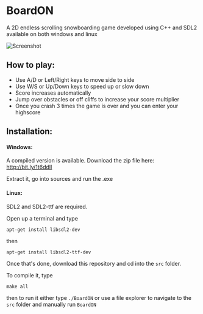 # BoardON
A 2D endless scrolling snowboarding game developed using C++ and SDL2 available on both windows and linux

![Screenshot](http://www.ryan-martin.ca/ressources/supesnow-forest.png)

## How to play:
- Use A/D or Left/Right keys to move side to side
- Use W/S or Up/Down keys to speed up or slow down
- Score increases automatically
- Jump over obstacles or off cliffs to increase your score multiplier
- Once you crash 3 times the game is over and you can enter your highscore

## Installation:
#### Windows:
A compiled version is available.
Download the zip file here: http://bit.ly/1t6ddIl

Extract it, go into sources and run the .exe

#### Linux:
SDL2 and SDL2-ttf are required.

Open up a terminal and type

`apt-get install libsdl2-dev`

then

`apt-get install libsdl2-ttf-dev`

Once that's done, download this repository and cd into the `src` folder.

To compile it, type

`make all`

then to run it either type 
`./BoardON`
or use a file explorer to navigate to the `src` folder and manually run `BoardON`

